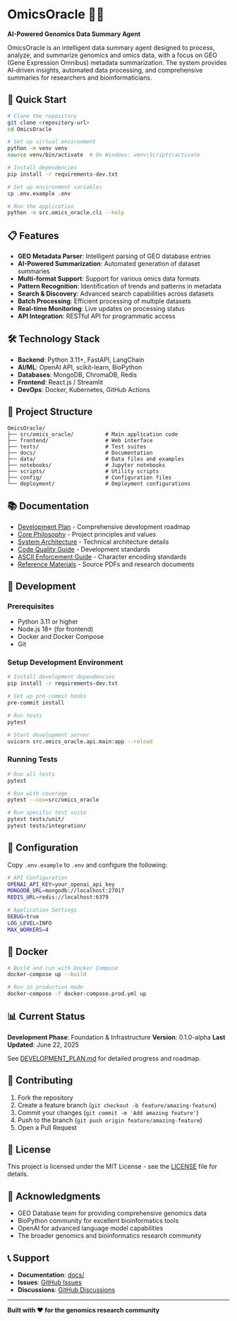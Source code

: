 # OmicsOracle 🧬🔮

**AI-Powered Genomics Data Summary Agent**

OmicsOracle is an intelligent data summary agent designed to process, analyze, and summarize genomics and omics data, with a focus on GEO (Gene Expression Omnibus) metadata summarization. The system provides AI-driven insights, automated data processing, and comprehensive summaries for researchers and bioinformaticians.

## 🚀 Quick Start

```bash
# Clone the repository
git clone <repository-url>
cd OmicsOracle

# Set up virtual environment
python -m venv venv
source venv/bin/activate  # On Windows: venv\Scripts\activate

# Install dependencies
pip install -r requirements-dev.txt

# Set up environment variables
cp .env.example .env

# Run the application
python -m src.omics_oracle.cli --help
```

## 📋 Features

- **GEO Metadata Parser**: Intelligent parsing of GEO database entries
- **AI-Powered Summarization**: Automated generation of dataset summaries
- **Multi-format Support**: Support for various omics data formats
- **Pattern Recognition**: Identification of trends and patterns in metadata
- **Search & Discovery**: Advanced search capabilities across datasets
- **Batch Processing**: Efficient processing of multiple datasets
- **Real-time Monitoring**: Live updates on processing status
- **API Integration**: RESTful API for programmatic access

## 🛠️ Technology Stack

- **Backend**: Python 3.11+, FastAPI, LangChain
- **AI/ML**: OpenAI API, scikit-learn, BioPython
- **Databases**: MongoDB, ChromaDB, Redis
- **Frontend**: React.js / Streamlit
- **DevOps**: Docker, Kubernetes, GitHub Actions

## 📁 Project Structure

```
OmicsOracle/
├── src/omics_oracle/          # Main application code
├── frontend/                  # Web interface
├── tests/                     # Test suites
├── docs/                      # Documentation
├── data/                      # Data files and examples
├── notebooks/                 # Jupyter notebooks
├── scripts/                   # Utility scripts
├── config/                    # Configuration files
└── deployment/                # Deployment configurations
```

## 📚 Documentation

- [Development Plan](DEVELOPMENT_PLAN.md) - Comprehensive development roadmap
- [Core Philosophy](CORE_PHILOSOPHY.md) - Project principles and values
- [System Architecture](docs/SYSTEM_ARCHITECTURE.md) - Technical architecture details
- [Code Quality Guide](docs/CODE_QUALITY_GUIDE.md) - Development standards
- [ASCII Enforcement Guide](docs/ASCII_ENFORCEMENT_GUIDE.md) - Character encoding standards
- [Reference Materials](data/references/) - Source PDFs and research documents

## 🧪 Development

### Prerequisites

- Python 3.11 or higher
- Node.js 18+ (for frontend)
- Docker and Docker Compose
- Git

### Setup Development Environment

```bash
# Install development dependencies
pip install -r requirements-dev.txt

# Set up pre-commit hooks
pre-commit install

# Run tests
pytest

# Start development server
uvicorn src.omics_oracle.api.main:app --reload
```

### Running Tests

```bash
# Run all tests
pytest

# Run with coverage
pytest --cov=src/omics_oracle

# Run specific test suite
pytest tests/unit/
pytest tests/integration/
```

## 🔧 Configuration

Copy `.env.example` to `.env` and configure the following:

```bash
# API Configuration
OPENAI_API_KEY=your_openai_api_key
MONGODB_URL=mongodb://localhost:27017
REDIS_URL=redis://localhost:6379

# Application Settings
DEBUG=true
LOG_LEVEL=INFO
MAX_WORKERS=4
```

## 🐳 Docker

```bash
# Build and run with Docker Compose
docker-compose up --build

# Run in production mode
docker-compose -f docker-compose.prod.yml up
```

## 📊 Current Status

**Development Phase**: Foundation & Infrastructure
**Version**: 0.1.0-alpha
**Last Updated**: June 22, 2025

See [DEVELOPMENT_PLAN.md](DEVELOPMENT_PLAN.md) for detailed progress and roadmap.

## 🤝 Contributing

1. Fork the repository
2. Create a feature branch (`git checkout -b feature/amazing-feature`)
3. Commit your changes (`git commit -m 'Add amazing feature'`)
4. Push to the branch (`git push origin feature/amazing-feature`)
5. Open a Pull Request

## 📄 License

This project is licensed under the MIT License - see the [LICENSE](LICENSE) file for details.

## 🙏 Acknowledgments

- GEO Database team for providing comprehensive genomics data
- BioPython community for excellent bioinformatics tools
- OpenAI for advanced language model capabilities
- The broader genomics and bioinformatics research community

## 📞 Support

- **Documentation**: [docs/](docs/)
- **Issues**: [GitHub Issues](https://github.com/your-org/OmicsOracle/issues)
- **Discussions**: [GitHub Discussions](https://github.com/your-org/OmicsOracle/discussions)

---

**Built with ❤️ for the genomics research community**
